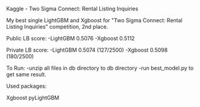 Kaggle - Two Sigma Connect: Rental Listing Inquiries

My best single LightGBM and Xgboost for "Two Sigma Connect: Rental Listing Inquiries" competition, 2nd place.

Public LB score: 
	-LightGBM 0.5076
	-Xgboost 0.5112
 
Private LB score: 
	-LightGBM 0.5074 (127/2500)
	-Xgboost 0.5098 (180/2500)


To Run:
	-unzip all files in db directory to db directory
	-run best_model.py to get same result.


Used packages:

Xgboost
pyLightGBM
